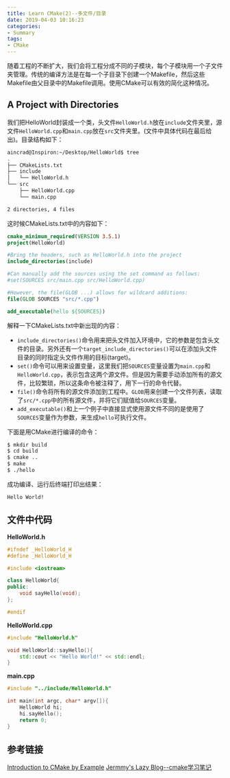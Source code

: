 ```yaml
---
title: Learn CMake(2)--多文件/目录
date: 2019-04-03 10:16:23
categories:
- Summary
tags:
- CMake
---
```

随着工程的不断扩大，我们会将工程分成不同的子模块，每个子模块用一个子文件夹管理。传统的编译方法是在每一个子目录下创建一个Makefile，然后这些Makefile由父目录中的Makefile调用。使用CMake可以有效的简化这种情况。
<!--more-->
## A Project with Directories
我们把HelloWorld封装成一个类，头文件``HelloWorld.h``放在``include``文件夹里，源文件``HelloWorld.cpp``和``main.cpp``放在``src``文件夹里。(文件中具体代码在最后给出)。目录结构如下：
```bash
aincrad@Inspiron:~/Desktop/HelloWorld$ tree
.
├── CMakeLists.txt
├── include
│   └── HelloWorld.h
└── src
    ├── HelloWorld.cpp
    └── main.cpp

2 directories, 4 files
```
这时候CMakeLists.txt中的内容如下：
```cmake
cmake_minimum_required(VERSION 3.5.1)
project(HelloWorld)

#Bring the headers, such as HelloWorld.h into the project
include_directories(include)

#Can manually add the sources using the set command as follows:
#set(SOURCES src/main.cpp src/HelloWorld.cpp)

#However, the file(GLOB ...) allows for wildcard additions:
file(GLOB SOURCES "src/*.cpp")

add_executable(hello ${SOURCES})
```
解释一下CMakeLists.txt中新出现的内容：
- ``include_directories()``命令用来把头文件加入环境中，它的参数是包含头文件的目录。另外还有一个``target_include_directories()``可以在添加头文件目录的同时指定头文件作用的目标(target)。
- ``set()``命令可以用来设置变量，这里我们把``SOURCES``变量设置为``main.cpp``和``HelloWorld.cpp``，表示包含这两个源文件。但是因为需要手动添加所有的源文件，比较繁琐，所以这条命令被注释了，用下一行的命令代替。
- ``file()``命令将所有的源文件添加到工程中。``GLOB``用来创建一个文件列表，读取了``src/*.cpp``中的所有源文件，并将它们赋值给``SOURCES``变量。
- ``add_executable()``和上一个例子中直接显式使用源文件不同的是使用了``SOURCES``变量作为参数，来生成``hello``可执行文件。

下面是用CMake进行编译的命令：
```bash
$ mkdir build
$ cd build
$ cmake ..
$ make
$ ./hello 
```
成功编译、运行后终端打印出结果：
```
Hello World!
```

## 文件中代码
**HelloWorld.h**
```c++
#ifndef _HelloWorld_H
#define _HelloWorld_H

#include <iostream>

class HelloWorld{
public:
    void sayHello(void);
};

#endif
```

**HelloWorld.cpp**
```c++
#include "HelloWorld.h"

void HelloWorld::sayHello(){
    std::cout << "Hello World!" << std::endl;
}
```

**main.cpp**
```c++
#include "../include/HelloWorld.h"

int main(int argc, char* argv[]){
    HelloWorld hi;
    hi.sayHello();
    return 0;
}
```

## 参考链接
[Introduction to CMake by Example](http://derekmolloy.ie/hello-world-introductions-to-cmake/)
[Jermmy's Lazy Blog--cmake学习笔记](http://jermmy.xyz/2017/04/26/2017-4-26-learn-cmake-2/)
